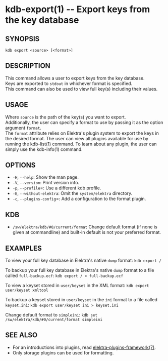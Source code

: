 kdb-export(1) -- Export keys from the key database
==================================================

## SYNOPSIS

`kdb export <source> [<format>]`  

## DESCRIPTION

This command allows a user to export keys from the key database.  
Keys are exported to `stdout` in whichever format is specified.  
This command can also be used to view full key(s) including their values.  

## USAGE

Where `source` is the path of the key(s) you want to export.  
Additionally, the user can specify a format to use by passing it as the option argument `format`.  
The `format` attribute relies on Elektra's plugin system to export the keys in the desired format. The user can view all plugins available for use by running the kdb-list(1) command. To learn about any plugin, the user can simply use the kdb-info(1) command.  


## OPTIONS

- `-H`, `--help`:
  Show the man page.
- `-V`, `--version`:
  Print version info.
- `-p`, `--profile`=<profile>:
  Use a different kdb profile.
- `-E`, `--without-elektra`:
  Omit the `system/elektra` directory.
- `-c`, `--plugins-config`=<pluginconfig>:
  Add a configuration to the format plugin.

## KDB

- `/sw/elektra/kdb/#0/current/format`
  Change default format (if none is given at commandline) and built-in default is not your preferred format.

## EXAMPLES

To view your full key database in Elektra's native `dump` format:
	`kdb export /`  

To backup your full key database in Elektra's native `dump` format to a file called `full-backup.ecf`:
	`kdb export / > full-backup.ecf`  

To view a keyset stored in `user/keyset` in the XML format:
	`kdb export user/keyset xmltool`  

To backup a keyset stored in `user/keyset` in the `ini` format to a file called `keyset.ini`:
	`kdb export user/keyset ini > keyset.ini`  

Change default format to `simpleini`:
	`kdb set /sw/elektra/kdb/#0/current/format simpleini`


## SEE ALSO

- For an introductions into plugins, read [elektra-plugins-framework(7)](elektra-plugins-framework.md).
- Only storage plugins can be used for formatting.
